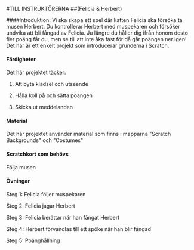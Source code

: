 #TILL INSTRUKTÖRERNA
##(Felicia & Herbert)

####Introduktion:
Vi ska skapa ett spel där katten Felicia ska försöka ta musen Herbert. Du kontrollerar Herbert med muspekaren och försöker undvika att bli fångad av Felicia. Ju längre du håller dig ifrån honom desto fler poäng får du, men se till att inte åka fast för då går poängen ner igen! Det här är ett enkelt projekt som introducerar grunderna i Scratch.

#### Färdigheter
Det här projektet täcker:

1. Att byta klädsel och utseende

2. Hålla koll på och sätta poängen

3. Skicka ut meddelanden

#### Material
Det här projektet använder material som finns i mapparna "Scratch Backgrounds" och "Costumes"

#### Scratchkort som behövs
Följa musen

#### Övningar

Steg 1: Felicia följer muspekaren

Steg 2: Felicia jagar Herbert

Steg 3: Felicia berättar när han fångat Herbert

Steg 4: Herbert förvandlas till ett spöke när han blir fångad

Steg 5: Poänghållning
